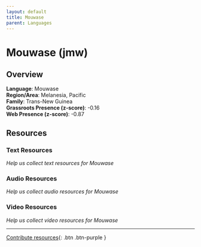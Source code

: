 ```yaml
---
layout: default
title: Mouwase
parent: Languages
---
```


# Mouwase (jmw)

## Overview

**Language**: Mouwase  
**Region/Area**: Melanesia, Pacific  
**Family**: Trans-New Guinea  
**Grassroots Presence (z-score)**: -0.16  
**Web Presence (z-score)**: -0.87  

## Resources

### Text Resources
*Help us collect text resources for Mouwase*

### Audio Resources
*Help us collect audio resources for Mouwase*

### Video Resources
*Help us collect video resources for Mouwase*

---

[Contribute resources](https://forms.office.com/e/1SfLJx3u1r){: .btn .btn-purple }
